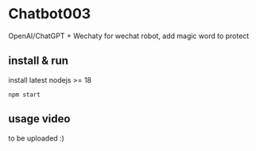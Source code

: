 # Chatbot003
OpenAI/ChatGPT + Wechaty for wechat robot, add magic word to protect


## install & run

install latest nodejs >= 18

```
npm start
```

## usage video

to be uploaded :)
